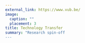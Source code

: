 ```yaml
---
external_link: https://www.vub.be/
image:
  caption: ""
  placement: 3
title: Technology Transfer
summary: "Research spin-off
---
```

